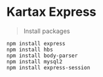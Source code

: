 # Kartax Express

> Install packages
```
npm install express
npm install hbs
npm install body-parser
npm install mysql2
npm install express-session
```
